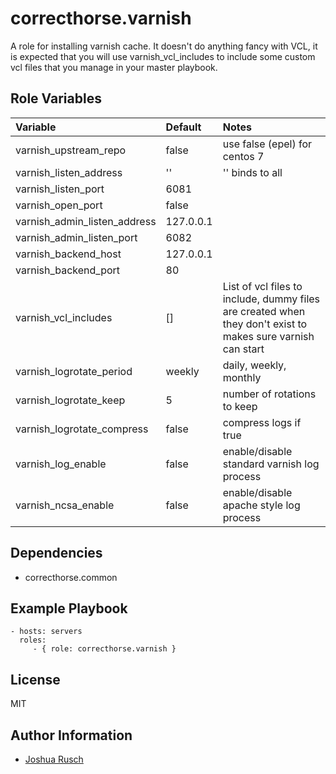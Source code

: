correcthorse.varnish
=========

A role for installing varnish cache. It doesn't do anything fancy with VCL, it is expected that you will use varnish_vcl_includes to include some custom vcl files that you manage in your master playbook.

Role Variables
--------------

| Variable                              | Default                       | Notes				|
| :---                                  | :---                          | :---				|
| varnish_upstream_repo			| false				| use false (epel) for centos 7	|
| varnish_listen_address		| ''				| '' binds to all		|
| varnish_listen_port			| 6081				|    	      			|
| varnish_open_port			| false				|				|
| varnish_admin_listen_address		| 127.0.0.1			|				|
| varnish_admin_listen_port		| 6082				|				|
| varnish_backend_host			| 127.0.0.1			|				|
| varnish_backend_port			| 80				|				|
| varnish_vcl_includes			| []				| List of vcl files to include, dummy files are created when they don't exist to makes sure varnish can start |
| varnish_logrotate_period		| weekly			| daily, weekly, monthly	|
| varnish_logrotate_keep		| 5				| number of rotations to keep  	|
| varnish_logrotate_compress		| false				| compress logs if true	 	|
| varnish_log_enable			| false				| enable/disable standard varnish log process|
| varnish_ncsa_enable			| false				| enable/disable apache style log process |

Dependencies
------------

- correcthorse.common

Example Playbook
----------------

    - hosts: servers
      roles:
         - { role: correcthorse.varnish }

License
-------

MIT

Author Information
------------------

* [Joshua Rusch](https://correct.horse/)
